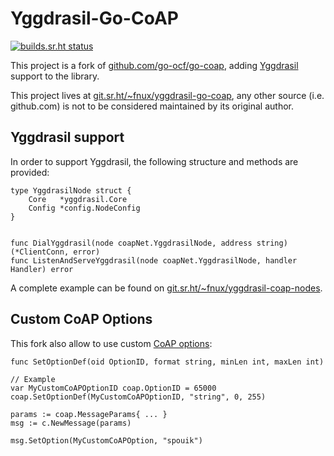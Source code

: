 # Yggdrasil-Go-CoAP

[![builds.sr.ht status](https://builds.sr.ht/~fnux/yggdrasil-go-coap.svg)](https://builds.sr.ht/~fnux/yggdrasil-go-coap?)

This project is a fork of
[github.com/go-ocf/go-coap](https://github.com/go-ocf/go-coap), adding
[Yggdrasil](https://yggdrasil-network.github.io/) support to the library.

This project lives at
[git.sr.ht/~fnux/yggdrasil-go-coap](https://git.sr.ht/~fnux/yggdrasil-go-coap),
any other source (i.e. github.com) is not to be considered maintained by its
original author.

## Yggdrasil support

In order to support Yggdrasil, the following structure and methods are
provided:

```
type YggdrasilNode struct {
	Core   *yggdrasil.Core
	Config *config.NodeConfig
}


func DialYggdrasil(node coapNet.YggdrasilNode, address string) (*ClientConn, error)
func ListenAndServeYggdrasil(node coapNet.YggdrasilNode, handler Handler) error
```

A complete example can be found on
[git.sr.ht/~fnux/yggdrasil-coap-nodes](https://git.sr.ht/~fnux/yggdrasil-coap-nodes).

## Custom CoAP Options

This fork also allow to use custom [CoAP
options](https://tools.ietf.org/html/rfc7252#section-3.1):

```
func SetOptionDef(oid OptionID, format string, minLen int, maxLen int)

// Example
var MyCustomCoAPOptionID coap.OptionID = 65000
coap.SetOptionDef(MyCustomCoAPOptionID, "string", 0, 255)

params := coap.MessageParams{ ... }
msg := c.NewMessage(params)

msg.SetOption(MyCustomCoAPOption, "spouik")
```
